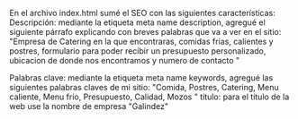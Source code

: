 En el archivo index.html sumé el SEO con las siguientes características:
Descripción: mediante la etiqueta meta name description, agregué el siguiente párrafo explicando con breves palabras que va a ver en el sitio: "Empresa de Catering en la  que encontraras, comidas frias, calientes y postres, formulario  para poder recibir un presupuesto personalizado, ubicacion de donde nos encontramos y numero de contacto "

Palabras clave: mediante la etiqueta meta name keywords, agregué las siguientes palabras claves de mi sitio: "Comida, Postres, Catering, Menu caliente, Menu frio, Presupuesto, Calidad, Mozos "
titulo: para el titulo de la web use la nombre  de empresa "Galindez"